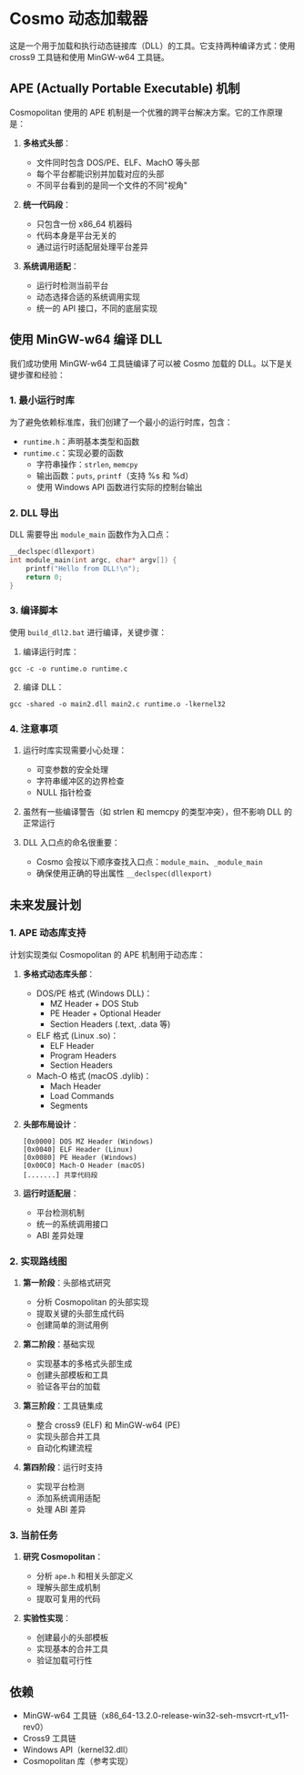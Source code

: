 # Cosmo 动态加载器

这是一个用于加载和执行动态链接库（DLL）的工具。它支持两种编译方式：使用 cross9 工具链和使用 MinGW-w64 工具链。

## APE (Actually Portable Executable) 机制

Cosmopolitan 使用的 APE 机制是一个优雅的跨平台解决方案。它的工作原理是：

1. **多格式头部**：
   - 文件同时包含 DOS/PE、ELF、MachO 等头部
   - 每个平台都能识别并加载对应的头部
   - 不同平台看到的是同一个文件的不同"视角"

2. **统一代码段**：
   - 只包含一份 x86_64 机器码
   - 代码本身是平台无关的
   - 通过运行时适配层处理平台差异

3. **系统调用适配**：
   - 运行时检测当前平台
   - 动态选择合适的系统调用实现
   - 统一的 API 接口，不同的底层实现

## 使用 MinGW-w64 编译 DLL

我们成功使用 MinGW-w64 工具链编译了可以被 Cosmo 加载的 DLL。以下是关键步骤和经验：

### 1. 最小运行时库

为了避免依赖标准库，我们创建了一个最小的运行时库，包含：

- `runtime.h`：声明基本类型和函数
- `runtime.c`：实现必要的函数
  - 字符串操作：`strlen`, `memcpy`
  - 输出函数：`puts`, `printf`（支持 %s 和 %d）
  - 使用 Windows API 函数进行实际的控制台输出

### 2. DLL 导出

DLL 需要导出 `module_main` 函数作为入口点：

```c
__declspec(dllexport)
int module_main(int argc, char* argv[]) {
    printf("Hello from DLL!\n");
    return 0;
}
```

### 3. 编译脚本

使用 `build_dll2.bat` 进行编译，关键步骤：

1. 编译运行时库：
```batch
gcc -c -o runtime.o runtime.c
```

2. 编译 DLL：
```batch
gcc -shared -o main2.dll main2.c runtime.o -lkernel32
```

### 4. 注意事项

1. 运行时库实现需要小心处理：
   - 可变参数的安全处理
   - 字符串缓冲区的边界检查
   - NULL 指针检查

2. 虽然有一些编译警告（如 strlen 和 memcpy 的类型冲突），但不影响 DLL 的正常运行

3. DLL 入口点的命名很重要：
   - Cosmo 会按以下顺序查找入口点：`module_main`、`_module_main`
   - 确保使用正确的导出属性 `__declspec(dllexport)`

## 未来发展计划

### 1. APE 动态库支持

计划实现类似 Cosmopolitan 的 APE 机制用于动态库：

1. **多格式动态库头部**：
   - DOS/PE 格式 (Windows DLL)：
     * MZ Header + DOS Stub
     * PE Header + Optional Header
     * Section Headers (.text, .data 等)
   - ELF 格式 (Linux .so)：
     * ELF Header
     * Program Headers
     * Section Headers
   - Mach-O 格式 (macOS .dylib)：
     * Mach Header
     * Load Commands
     * Segments

2. **头部布局设计**：
   ```
   [0x0000] DOS MZ Header (Windows)
   [0x0040] ELF Header (Linux)
   [0x0080] PE Header (Windows)
   [0x00C0] Mach-O Header (macOS)
   [.......] 共享代码段
   ```

3. **运行时适配层**：
   - 平台检测机制
   - 统一的系统调用接口
   - ABI 差异处理

### 2. 实现路线图

1. **第一阶段**：头部格式研究
   - 分析 Cosmopolitan 的头部实现
   - 提取关键的头部生成代码
   - 创建简单的测试用例

2. **第二阶段**：基础实现
   - 实现基本的多格式头部生成
   - 创建头部模板和工具
   - 验证各平台的加载

3. **第三阶段**：工具链集成
   - 整合 cross9 (ELF) 和 MinGW-w64 (PE)
   - 实现头部合并工具
   - 自动化构建流程

4. **第四阶段**：运行时支持
   - 实现平台检测
   - 添加系统调用适配
   - 处理 ABI 差异

### 3. 当前任务

1. **研究 Cosmopolitan**：
   - 分析 `ape.h` 和相关头部定义
   - 理解头部生成机制
   - 提取可复用的代码

2. **实验性实现**：
   - 创建最小的头部模板
   - 实现基本的合并工具
   - 验证加载可行性

## 依赖

- MinGW-w64 工具链（x86_64-13.2.0-release-win32-seh-msvcrt-rt_v11-rev0）
- Cross9 工具链
- Windows API（kernel32.dll）
- Cosmopolitan 库（参考实现） 